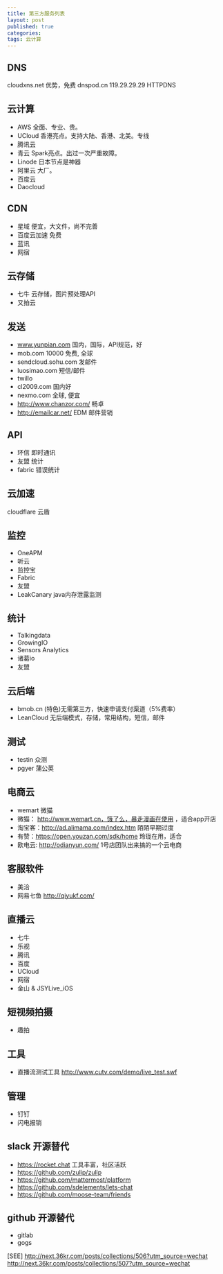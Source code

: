 ```yaml
---
title: 第三方服务列表
layout: post
published: true
categories: 
tags: 云计算
---
```


## DNS
cloudxns.net 优势，免费
dnspod.cn    119.29.29.29 HTTPDNS

## 云计算
* AWS     全面、专业、贵。
* UCloud  香港亮点。支持大陆、香港、北美。专线
* 腾讯云
* 青云    Spark亮点。出过一次严重故障。
* Linode  日本节点是神器
* 阿里云  大厂。
* 百度云
* Daocloud

## CDN
* 星域        便宜，大文件，尚不完善
* 百度云加速  免费
* 蓝讯
* 网宿

## 云存储
* 七牛      云存储，图片预处理API
* 又拍云

## 发送
* www.yunpian.com 国内，国际，API规范，好
* mob.com    10000 免费, 全球
* sendcloud.sohu.com 发邮件
* luosimao.com 短信/邮件
* twillo
* cl2009.com  国内好
* nexmo.com   全球, 便宜
* http://www.chanzor.com/ 畅卓
* http://emailcar.net/  EDM 邮件营销

## API
* 环信        即时通讯
* 友盟        统计
* fabric      错误统计

## 云加速
cloudflare
云盾

## 监控
* OneAPM
* 听云
* 监控宝
* Fabric
* 友盟
* LeakCanary  java内存泄露监测

## 统计
* Talkingdata
* GrowingIO
* Sensors Analytics
* 诸葛io
* 友盟

## 云后端
* bmob.cn     (特色)无需第三方，快速申请支付渠道（5%费率）
* LeanCloud   无后端模式，存储，常用结构，短信，邮件

## 测试
* testin  众测
* pgyer   蒲公英

## 电商云
* wemart 微猫
* 微猫： http://www.wemart.cn，饿了么，暴走漫画在使用 ，适合app开店
* 淘宝客：http://ad.alimama.com/index.htm 陌陌早期过度 
* 有赞：https://open.youzan.com/sdk/home  玲珑在用，适合
* 欧电云: http://odianyun.com/ 1号店团队出来搞的一个云电商

## 客服软件
* 美洽
* 网易七鱼 http://qiyukf.com/

## 直播云
* 七牛
* 乐视
* 腾讯
* 百度
* UCloud
* 网宿
* 金山 & JSYLive_iOS

## 短视频拍摄
* 趣拍

## 工具
* 直播流测试工具 http://www.cutv.com/demo/live_test.swf

## 管理
* 钉钉
* 闪电报销

## slack 开源替代
* https://rocket.chat 工具丰富，社区活跃
* https://github.com/zulip/zulip
* https://github.com/mattermost/platform
* https://github.com/sdelements/lets-chat
* https://github.com/moose-team/friends

## github 开源替代
* gitlab
* gogs

[SEE]
    http://next.36kr.com/posts/collections/506?utm_source=wechat
    http://next.36kr.com/posts/collections/507?utm_source=wechat
